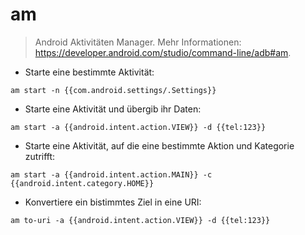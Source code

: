 # am

> Android Aktivitäten Manager.
> Mehr Informationen: <https://developer.android.com/studio/command-line/adb#am>.

- Starte eine bestimmte Aktivität:

`am start -n {{com.android.settings/.Settings}}`

- Starte eine Aktivität und übergib ihr Daten:

`am start -a {{android.intent.action.VIEW}} -d {{tel:123}}`

- Starte eine Aktivität, auf die eine bestimmte Aktion und Kategorie zutrifft:

`am start -a {{android.intent.action.MAIN}} -c {{android.intent.category.HOME}}`

- Konvertiere ein bistimmtes Ziel in eine URI:

`am to-uri -a {{android.intent.action.VIEW}} -d {{tel:123}}`
